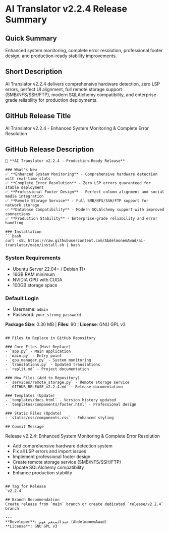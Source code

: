 # AI Translator v2.2.4 Release Summary

## Quick Summary
Enhanced system monitoring, complete error resolution, professional footer design, and production-ready stability improvements.

## Short Description  
AI Translator v2.2.4 delivers comprehensive hardware detection, zero LSP errors, perfect UI alignment, full remote storage support (SMB/NFS/SSH/FTP), modern SQLAlchemy compatibility, and enterprise-grade reliability for production deployments.

## GitHub Release Title
AI Translator v2.2.4 - Enhanced System Monitoring & Complete Error Resolution

## GitHub Release Description
```
🚀 **AI Translator v2.2.4 - Production-Ready Release**

### What's New
✅ **Enhanced System Monitoring** - Comprehensive hardware detection with real-time stats
✅ **Complete Error Resolution** - Zero LSP errors guaranteed for stable deployment  
✅ **Professional Footer Design** - Perfect column alignment and social media integration
✅ **Remote Storage Service** - Full SMB/NFS/SSH/FTP support for network storage
✅ **Database Compatibility** - Modern SQLAlchemy support with improved connections
✅ **Production Stability** - Enterprise-grade reliability and error handling

### Installation
```bash
curl -sSL https://raw.githubusercontent.com/AbdelmonemAwad/ai-translator/main/install.sh | bash
```

### System Requirements
- Ubuntu Server 22.04+ / Debian 11+
- 16GB RAM minimum
- NVIDIA GPU with CUDA
- 100GB storage space

### Default Login
- Username: `admin`
- Password: `your_strong_password`

**Package Size**: 0.30 MB | **Files**: 90 | **License**: GNU GPL v3
```

## Files to Replace in GitHub Repository

### Core Files (Must Replace)
- `app.py` - Main application
- `main.py` - Entry point  
- `gpu_manager.py` - System monitoring
- `translations.py` - Updated translations
- `replit.md` - Project documentation

### New Files (Add to Repository)
- `services/remote_storage.py` - Remote storage service
- `GITHUB_RELEASE_v2.2.4.md` - Release documentation

### Templates (Update)
- `templates/docs.html` - Version history updated
- `templates/components/footer.html` - Professional design

### Static Files (Update)
- `static/css/components.css` - Enhanced styling

## Commit Message
```
Release v2.2.4: Enhanced System Monitoring & Complete Error Resolution

- Add comprehensive hardware detection system
- Fix all LSP errors and import issues  
- Implement professional footer design
- Create remote storage service (SMB/NFS/SSH/FTP)
- Update SQLAlchemy compatibility
- Enhance production stability
```

## Tag for Release
`v2.2.4`

## Branch Recommendation
Create release from `main` branch or create dedicated `release/v2.2.4` branch

---
**Developer**: عبدالمنعم عوض (AbdelmonemAwad)
**License**: GNU GPL v3